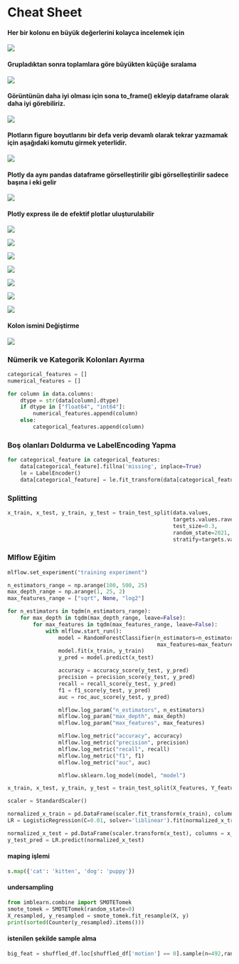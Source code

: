 # Cheat Sheet
#### Her bir kolonu en büyük değerlerini kolayca incelemek için
![](resim1.png)

####  Grupladıktan sonra toplamlara göre büyükten küçüğe sıralama
![](Screenshot_1.png)

#### Görüntünün daha iyi olması için sona to_frame() ekleyip dataframe olarak daha iyi görebiliriz.
![](Screenshot_2.png)

#### Plotların figure boyutlarını bir defa verip devamlı olarak tekrar yazmamak için aşağıdaki komutu girmek yeterlidir.
![](Screenshot_3.png)

#### Plotly da aynı pandas dataframe görselleştirilir gibi görselleştirilir sadece başına **i** eki gelir
![](Screenshot_5.png)

#### Plotly express ile de efektif plotlar uluşturulabilir
![](Screenshot_6.png)

![](Screenshot_8.png)

![](Screenshot_9.png)

![](Screenshot_10.png)

![](Screenshot_11.png)

![](Screenshot_12.png)

![](Screenshot_13.png)

#### Kolon ismini Değiştirme

![](Screenshot_14.png)

### Nümerik ve Kategorik Kolonları Ayırma

```python
categorical_features = []
numerical_features = []

for column in data.columns:
    dtype = str(data[column].dtype)
    if dtype in ["float64", "int64"]:
        numerical_features.append(column)
    else:
        categorical_features.append(column)
```

### Boş olanları Doldurma ve LabelEncoding Yapma

```python
for categorical_feature in categorical_features:
    data[categorical_feature].fillna('missing', inplace=True)
    le = LabelEncoder()
    data[categorical_feature] = le.fit_transform(data[categorical_feature])
```

### Splitting

```python
x_train, x_test, y_train, y_test = train_test_split(data.values,
                                                    targets.values.ravel(),
                                                    test_size=0.3,
                                                    random_state=2021,
                                                    stratify=targets.values)
```

### Mlflow Eğitim 

```python
mlflow.set_experiment("training experiment")

n_estimators_range = np.arange(100, 500, 25)
max_depth_range = np.arange(1, 25, 2)
max_features_range = ["sqrt", None, "log2"]

for n_estimators in tqdm(n_estimators_range):
    for max_depth in tqdm(max_depth_range, leave=False):
        for max_features in tqdm(max_features_range, leave=False):
            with mlflow.start_run():
                model = RandomForestClassifier(n_estimators=n_estimators, max_depth=max_depth,
                                               max_features=max_features, n_jobs=3)
                model.fit(x_train, y_train)
                y_pred = model.predict(x_test)

                accuracy = accuracy_score(y_test, y_pred)
                precision = precision_score(y_test, y_pred)
                recall = recall_score(y_test, y_pred)
                f1 = f1_score(y_test, y_pred)
                auc = roc_auc_score(y_test, y_pred)

                mlflow.log_param("n_estimators", n_estimators)
                mlflow.log_param("max_depth", max_depth)
                mlflow.log_param("max_features", max_features)

                mlflow.log_metric("accuracy", accuracy)
                mlflow.log_metric("precision", precision)
                mlflow.log_metric("recall", recall)
                mlflow.log_metric("f1", f1)
                mlflow.log_metric("auc", auc)

                mlflow.sklearn.log_model(model, "model")
```
```python
x_train, x_test, y_train, y_test = train_test_split(X_features, Y_feature, test_size=0.20, random_state=4)

scaler = StandardScaler()

normalized_x_train = pd.DataFrame(scaler.fit_transform(x_train), columns = x_train.columns)
LR = LogisticRegression(C=0.01, solver='liblinear').fit(normalized_x_train, y_train)

normalized_x_test = pd.DataFrame(scaler.transform(x_test), columns = x_test.columns)
y_test_pred = LR.predict(normalized_x_test)
```

#### maping işlemi

```python
s.map({'cat': 'kitten', 'dog': 'puppy'})
```

#### undersampling

```python
from imblearn.combine import SMOTETomek
smote_tomek = SMOTETomek(random_state=0)
X_resampled, y_resampled = smote_tomek.fit_resample(X, y)
print(sorted(Counter(y_resampled).items()))
```

#### istenilen şekilde sample alma

```python
big_feat = shuffled_df.loc[shuffled_df['motion'] == 0].sample(n=492,random_state=42)
```



